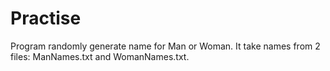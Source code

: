 # Practise

Program randomly generate name for Man or Woman.
It take names from 2 files: ManNames.txt and WomanNames.txt.
